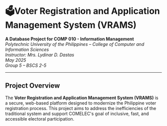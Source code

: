 # 🗳Voter Registration and Application Management System (VRAMS)

**A Database Project for COMP 010 - Information Management**  
*Polytechnic University of the Philippines – College of Computer and Information Sciences*  
*Instructor: Mrs. Lydinar D. Dastas*  
*May 2025*  
*Group 5 – BSCS 2-5*

---

## Project Overview

The **Voter Registration and Application Management System (VRAMS)** is a secure, web-based platform designed to modernize the Philippine voter registration process. This project aims to address the inefficiencies of the traditional system and support COMELEC's goal of inclusive, fast, and accessible electoral participation.
